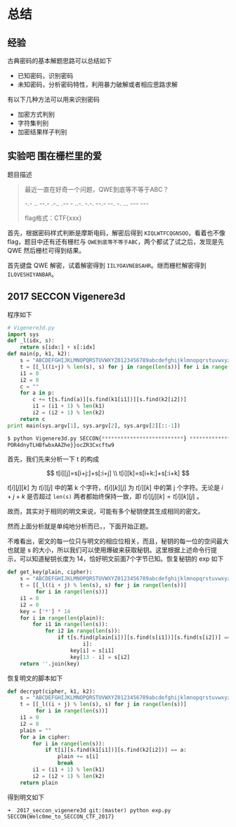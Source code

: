 # 总结

## 经验

古典密码的基本解题思路可以总结如下

- 已知密码，识别密码
- 未知密码，分析密码特性，利用暴力破解或者相应思路求解

有以下几种方法可以用来识别密码

- 加密方式判别
- 字符集判别
- 加密结果样子判别

## 实验吧 围在栅栏里的爱

题目描述

> 最近一直在好奇一个问题，QWE到底等不等于ABC？
>
> -.- .. --.- .-.. .-- - ..-. -.-. --.- --. -. ... --- ---
>
> flag格式：CTF{xxx}

首先，根据密码样式判断是摩斯电码，解密后得到 `KIQLWTFCQGNSOO`，看着也不像 flag，题目中还有还有栅栏与 `QWE到底等不等于ABC`，两个都试了试之后，发现是先 QWE 然后栅栏可得到结果。  

首先键盘 QWE 解密，试着解密得到 `IILYOAVNEBSAHR`。继而栅栏解密得到 `ILOVESHIYANBAR`。

## 2017 SECCON Vigenere3d

程序如下

```python
# Vigenere3d.py
import sys
def _l(idx, s):
    return s[idx:] + s[:idx]
def main(p, k1, k2):
    s = "ABCDEFGHIJKLMNOPQRSTUVWXYZ0123456789abcdefghijklmnopqrstuvwxyz_{}"
    t = [[_l((i+j) % len(s), s) for j in range(len(s))] for i in range(len(s))]
    i1 = 0
    i2 = 0
    c = ""
    for a in p:
        c += t[s.find(a)][s.find(k1[i1])][s.find(k2[i2])]
        i1 = (i1 + 1) % len(k1)
        i2 = (i2 + 1) % len(k2)
    return c
print main(sys.argv[1], sys.argv[2], sys.argv[2][::-1])

$ python Vigenere3d.py SECCON{**************************} **************
POR4dnyTLHBfwbxAAZhe}}ocZR3Cxcftw9
```

首先，我们先来分析一下 t 的构成

$$
t[i][j]=s[i+j:]+s[:i+j] \\
t[i][k]=s[i+k:]+s[:i+k]
$$

$t[i][j][k]$ 为 $t[i][j]$ 中的第 k 个字符，$t[i][k][j]$ 为 $t[i][k]$ 中的第 j 个字符。无论是 $i+j+k$ 是否超过 `len(s)` 两者都始终保持一致，即 $t[i][j][k]=t[i][k][j]$ 。

故而，其实对于相同的明文来说，可能有多个秘钥使其生成相同的密文。

然而上面分析就是单纯地分析而已，，下面开始正题。

不难看出，密文的每一位只与明文的相应位相关，而且，秘钥的每一位的空间最大也就是 s 的大小，所以我们可以使用爆破来获取秘钥。这里根据上述命令行提示，可以知道秘钥长度为 14，恰好明文前面7个字节已知。恢复秘钥的 exp 如下

```python
def get_key(plain, cipher):
    s = "ABCDEFGHIJKLMNOPQRSTUVWXYZ0123456789abcdefghijklmnopqrstuvwxyz_{}"
    t = [[_l((i + j) % len(s), s) for j in range(len(s))]
         for i in range(len(s))]
    i1 = 0
    i2 = 0
    key = ['*'] * 14
    for i in range(len(plain)):
        for i1 in range(len(s)):
            for i2 in range(len(s)):
                if t[s.find(plain[i])][s.find(s[i1])][s.find(s[i2])] == cipher[
                        i]:
                    key[i] = s[i1]
                    key[13 - i] = s[i2]
    return ''.join(key)
```

恢复明文的脚本如下

```python
def decrypt(cipher, k1, k2):
    s = "ABCDEFGHIJKLMNOPQRSTUVWXYZ0123456789abcdefghijklmnopqrstuvwxyz_{}"
    t = [[_l((i + j) % len(s), s) for j in range(len(s))]
         for i in range(len(s))]
    i1 = 0
    i2 = 0
    plain = ""
    for a in cipher:
        for i in range(len(s)):
            if t[i][s.find(k1[i1])][s.find(k2[i2])] == a:
                plain += s[i]
                break
        i1 = (i1 + 1) % len(k1)
        i2 = (i2 + 1) % len(k2)
    return plain
```

得到明文如下

```shell
➜  2017_seccon_vigenere3d git:(master) python exp.py
SECCON{Welc0me_to_SECCON_CTF_2017}
```
